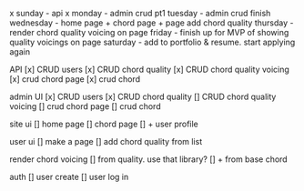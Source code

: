 x sunday - api
x monday - admin crud pt1
tuesday - admin crud finish
wednesday - home page + chord page + page add chord quality
thursday - render chord quality voicing on page
friday - finish up for MVP of showing quality voicings on page
saturday - add to portfolio & resume. start applying again

API
[x] CRUD users
[x] CRUD chord quality
[x] CRUD chord quality voicing
[x] crud chord page
[x] crud chord

admin UI
[x] CRUD users
[x] CRUD chord quality
[] CRUD chord quality voicing
[] crud chord page
[] crud chord

site ui
[] home page
[] chord page
[] + user profile

user ui
[] make a page
[] add chord quality from list

render chord voicing
[] from quality. use that library?
[] + from base chord

auth
[] user create
[] user log in
